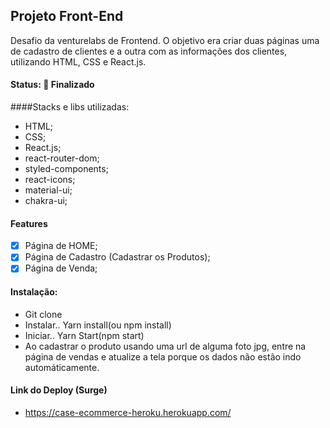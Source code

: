 ## Projeto Front-End
Desafio da venturelabs de Frontend. O objetivo era criar duas páginas uma de cadastro de clientes e a outra com as informações dos clientes, utilizando HTML, CSS e React.js.

#### Status: 💫 Finalizado

####Stacks e libs utilizadas:
- HTML;
- CSS;
- React.js;
- react-router-dom;
- styled-components;
- react-icons;
- material-ui;
- chakra-ui;

#### Features
 - [x] Página de HOME;
 - [x] Página de Cadastro (Cadastrar os Produtos);
 - [x] Página de Venda;
 
#### Instalação:
- Git clone
- Instalar.. Yarn install(ou npm install)
- Iniciar.. Yarn Start(npm start)
- Ao cadastrar o produto usando uma url de alguma foto jpg, entre na página de vendas e atualize a tela porque os dados não estão indo automáticamente.

#### Link do Deploy (Surge)
- https://case-ecommerce-heroku.herokuapp.com/
